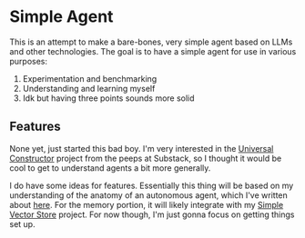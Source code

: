 # Simple Agent
This is an attempt to make a bare-bones, very simple agent based on LLMs and other technologies. The goal is to have a simple agent for use in various purposes:
1. Experimentation and benchmarking
2. Understanding and learning myself
3. Idk but having three points sounds more solid

## Features
None yet, just started this bad boy. I'm very interested in the [Universal Constructor](https://github.com/substackinc/universal-constructor/) project from the peeps at Substack, so I thought it would be cool to get to understand agents a bit more generally.

I do have some ideas for features. Essentially this thing will be based on my understanding of the anatomy of an autonomous agent, which I've written about [here](https://softwareandsynapses.substack.com/p/the-anatomy-of-an-autonomous-agent). For the memory portion, it will likely integrate with my [Simple Vector Store](https://github.com/AidanTilgner/Simple-Vector-Store) project. For now though, I'm just gonna focus on getting things set up.
